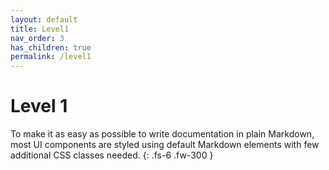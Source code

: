 ```yaml
---
layout: default
title: Level1
nav_order: 3
has_children: true
permalink: /level1
---
```


# Level 1

To make it as easy as possible to write documentation in plain Markdown, most UI components are styled using default Markdown elements with few additional CSS classes needed.
{: .fs-6 .fw-300 }